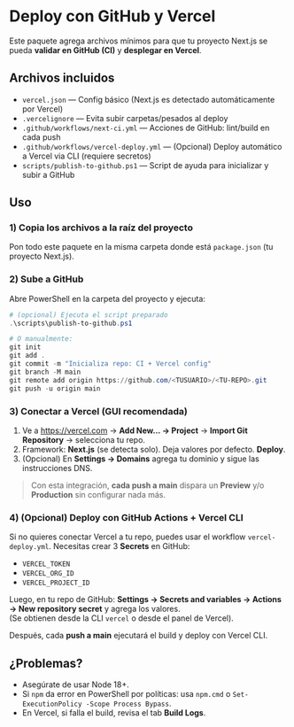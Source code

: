 # Deploy con GitHub y Vercel

Este paquete agrega archivos mínimos para que tu proyecto Next.js se pueda **validar en GitHub (CI)** y **desplegar en Vercel**.

## Archivos incluidos
- `vercel.json` — Config básico (Next.js es detectado automáticamente por Vercel)
- `.vercelignore` — Evita subir carpetas/pesados al deploy
- `.github/workflows/next-ci.yml` — Acciones de GitHub: lint/build en cada push
- `.github/workflows/vercel-deploy.yml` — (Opcional) Deploy automático a Vercel via CLI (requiere secretos)
- `scripts/publish-to-github.ps1` — Script de ayuda para inicializar y subir a GitHub

## Uso

### 1) Copia los archivos a la raíz del proyecto
Pon todo este paquete en la misma carpeta donde está `package.json` (tu proyecto Next.js).

### 2) Sube a GitHub
Abre PowerShell en la carpeta del proyecto y ejecuta:
```powershell
# (opcional) Ejecuta el script preparado
.\scripts\publish-to-github.ps1

# O manualmente:
git init
git add .
git commit -m "Inicializa repo: CI + Vercel config"
git branch -M main
git remote add origin https://github.com/<TUSUARIO>/<TU-REPO>.git
git push -u origin main
```

### 3) Conectar a Vercel (GUI recomendada)
1. Ve a https://vercel.com → **Add New... → Project** → **Import Git Repository** → selecciona tu repo.
2. Framework: **Next.js** (se detecta solo). Deja valores por defecto. **Deploy**.
3. (Opcional) En **Settings → Domains** agrega tu dominio y sigue las instrucciones DNS.

> Con esta integración, **cada push a main** dispara un **Preview** y/o **Production** sin configurar nada más.

### 4) (Opcional) Deploy con GitHub Actions + Vercel CLI
Si no quieres conectar Vercel a tu repo, puedes usar el workflow `vercel-deploy.yml`. Necesitas crear 3 **Secrets** en GitHub:
- `VERCEL_TOKEN`
- `VERCEL_ORG_ID`
- `VERCEL_PROJECT_ID`

Luego, en tu repo de GitHub: **Settings → Secrets and variables → Actions → New repository secret** y agrega los valores.  
(Se obtienen desde la CLI `vercel` o desde el panel de Vercel).

Después, cada **push a main** ejecutará el build y deploy con Vercel CLI.

## ¿Problemas?
- Asegúrate de usar Node 18+.
- Si `npm` da error en PowerShell por políticas: usa `npm.cmd` o `Set-ExecutionPolicy -Scope Process Bypass`.
- En Vercel, si falla el build, revisa el tab **Build Logs**.
